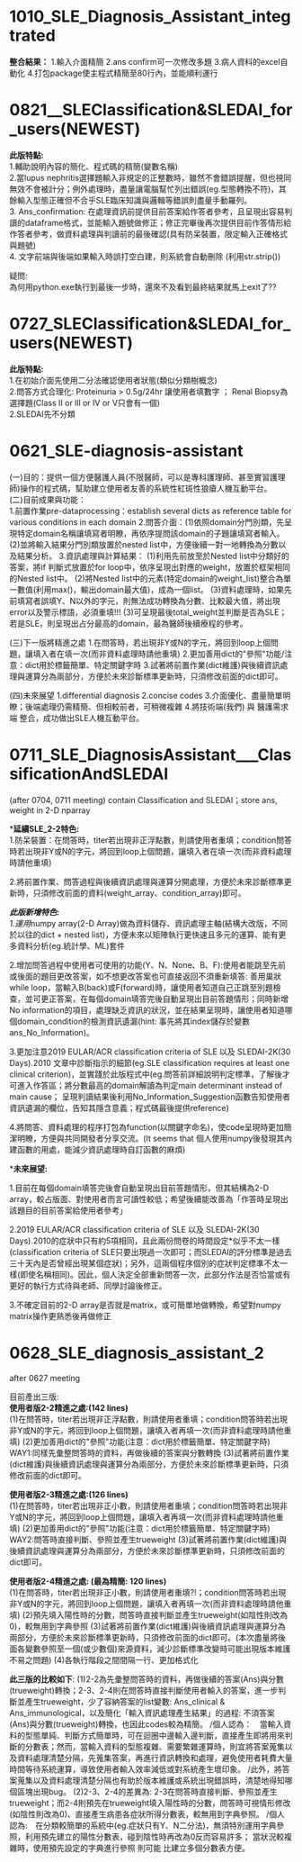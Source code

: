 # 1010_SLE_Diagnosis_Assistant_integtrated
**整合結果：**
1.輸入介面精簡
2.ans confirm可一次修改多題
3.病人資料的excel自動化
4.打包package使主程式精簡至80行內，並能順利運行

# 0821__SLEClassification&SLEDAI_for_users(NEWEST)
**此版特點:**\
1.輔助說明內容的簡化、程式碼的精簡(變數名稱)\
2.當lupus nephritis選擇題輸入非規定的正整數時，雖然不會錯誤提醒，但也視同無效不會被計分；例外處理時，盡量讓電腦幫忙列出錯誤(eg.型態轉換不符)，其餘輸入型態正確但不合乎SLE臨床知識與邏輯等錯誤則盡量手動羅列。\
3. Ans_confirmation: 在處理資訊前提供目前答案給作答者參考，且呈現出容易判讀的dataframe格式，並能輸入題號做修正；修正完畢後再次提供目前作答情形給作答者參考，做資料處理與判讀前的最後確認(具有防呆裝置，限定輸入正確格式與題號)\
4. 文字前端與後端如果輸入時誤打空白建，則系統會自動刪除 (利用str.strip())

疑問:\
為何用python.exe執行到最後一步時，還來不及看到最終結果就馬上exit了??

# 0727_SLEClassification&SLEDAI_for_users(NEWEST)
**此版特點:**\
1.在初始介面先使用二分法確認使用者狀態(類似分類樹概念)\
2.問答方式合理化: Proteinuria > 0.5g/24hr 讓使用者填數字 ； Renal Biopsy為選擇題(Class II or lll or IV or V只會有一個)\
2.SLEDAI先不分類
# 0621_SLE-diagnosis-assistant
(一)目的：提供一個方便醫護人員(不限醫師，可以是專科護理師、甚至實習護理師)操作的程式碼，幫助建立使用者友善的系統性紅斑性狼瘡人機互動平台。\
(二)目前成果與功能：\
  1.前置作業pre-dataprocessing：establish several dicts as reference table for various conditions in each domain
  2.問答介面：(1)依照domain分門別類，先呈現特定domain名稱讓填寫者明瞭，再依序提問該domain的子題讓填寫者輸入。
             (2)並將輸入結果分門別類放置於nested list中，方便後續一對一地轉換為分數以及結果分析。
  3.資訊處理與計算結果：
    (1)利用先前放至於Nested list中分類好的答案，將if 判斷式放置於for loop中，依序呈現出對應的weight，放置於框架相同的Nested list中。
    (2)將Nested list中的元素(特定domain的weight_list)整合為單一數值(利用max()，輸出domain最大值)，成為一個list。
    (3)資料處理時，如果先前填寫者誤填Y、N以外的字元，則無法成功轉換為分數、比較最大值，將出現error以及警示標語，必須重填!!!
    (3)可呈現最後total_weight並判斷是否為SLE；若是SLE，則呈現出占分最高的domain，最為醫師後續療程的參考。
    
(三)下一版將精進之處
  1.在問答時，若出現非Y或N的字元，將回到loop上個問題，讓填入者在填一次(而非資料處理時請他重填)
  2.更加善用dict的"參照"功能/注意：dict用於標籤簡單、特定關鍵字時
  3.試著將前置作業(dict維護)與後續資訊處理與運算分為兩部分，方便於未來診斷標準更新時，只須修改前面的dict即可。
  
(四)未來展望
  1.differential diagnosis
  2.concise codes
  3.介面優化、盡量簡單明瞭；後端處理仍需精簡、但相較前者，可稍微複雜
  4.將技術端(我們) 與 醫護需求端 整合，成功做出SLE人機互動平台。
  
# 0711_SLE_DiagnosisAssistant___ClassificationAndSLEDAI
(after 0704, 0711 meeting) contain Classification and SLEDAI；store ans, weight in 2-D nparray

***延續SLE_2-2特色:** \
1.防呆裝置：在問答時，titer若出現非正浮點數，則請使用者重填；condition問答時若出現非Y或N的字元，將回到loop上個問題，讓填入者在填一次(而非資料處理時請他重填)

2.將前置作業、問答過程與後續資訊處理與運算分開處理，方便於未來診斷標準更新時，只須修改前面的資料(weight_array、condition_array)即可。 

***此版新增特色:** \
1.運用*numpy array(2-D Array)做為資料儲存、資訊處理主軸(結構大改版，不同於以往的dict + nested list)，方便未來以矩陣執行更快速且多元的運算、能有更多資料分析(eg.統計學、ML)套件

2.增加問答過程中使用者可使用的功能(Y、N、None、B、F):使用者能跳至先前或後面的題目更改答案，如不想更改答案也可直接返回不須重新填答: 善用巢狀while loop，當輸入B(back)或F(forward)時，讓使用者知道自己正跳至別題檢查，並可更正答案，在每個domain填答完後自動呈現出目前答題情形；同時新增No information的項目，處理缺乏資訊的狀況，並在結果呈現時，讓使用者知道哪個domain_condition的檢測資訊遺漏(hint: 事先將其index儲存於變數ans_No_Information)。
  
3.更加注意2019 EULAR/ACR classification criteria of SLE 以及 SLEDAI-2K(30 Days).2010 文章中診斷指示的細節(eg.SLE classification requires at least one clinical criterion)，並實踐於此版程式中(eg.問答前詳細說明判定標準，了解後才可進入作答區；將分數最高的domain解讀為判定main determinant instead of main cause；
呈現判讀結果後利用No_Information_Suggestion函數告知使用者資訊遺漏的欄位，告知其隱含意義；程式碼最後提供reference)

4.將問答、資料處理的程序打包為function(以關鍵字命名)，使code呈現時更加簡潔明瞭，方便與共同開發者分享交流。(It seems that 個人使用numpy後發現其內建函數的用處，能減少資訊處理時自訂函數的麻煩)

***未來展望:**

1.目前在每個domain填答完後會自動呈現出目前答題情形，但其結構為2-D array，較占版面、對使用者而言可讀性較低；希望後續能改善為「作答時呈現出該題目的目前答案給使用者參考」

2.2019 EULAR/ACR classification criteria of SLE 以及 SLEDAI-2K(30 Days).2010的症狀中只有約5項相同，且此兩份問卷的時間設定*似乎不太一樣(classification criteria of SLE只要出現過一次即可；而SLEDAI的評分標準是過去三十天內是否曾經出現某個症狀)；另外，這兩個程序個別的症狀判定標準不太一樣(即使名稱相同)。因此，個人決定全部重新問答一次，此部分作法是否恰當或有更好的執行方式待與老師、同學討論後修正。

3.不確定目前的2-D array是否就是matrix，或可簡單地做轉換，希望對numpy matrix操作更熟悉後再做修正  
  
# 0628_SLE_diagnosis_assistant_2
after 0627 meeting

目前產出三版:\
**使用者版2-2精進之處:(142 lines)**\
(1)在問答時，titer若出現非正浮點數，則請使用者重填；condition問答時若出現非Y或N的字元，將回到loop上個問題，讓填入者再填一次(而非資料處理時請他重填) (2)更加善用dict的"參照"功能(注意：dict用於標籤簡單、特定關鍵字時) WAY1:同樣先彙整問答時的資料，再做後續的答案與分數轉換 (3)試著將前置作業(dict維護)與後續資訊處理與運算分為兩部分，方便於未來診斷標準更新時，只須修改前面的dict即可。

**使用者版2-3精進之處:(126 lines)**\
(1)在問答時，titer若出現非正小數，則請使用者重填；condition問答時若出現非Y或N的字元，將回到loop上個問題，讓填入者再填一次(而非資料處理時請他重填) (2)更加善用dict的"參照"功能(注意：dict用於標籤簡單、特定關鍵字時) WAY2:問答時直接判斷、參照並產生trueweight (3)試著將前置作業(dict維護)與後續資訊處理與運算分為兩部分，方便於未來診斷標準更新時，只須修改前面的dict即可。

**使用者版2-4精進之處: (最為精簡: 120 lines)**\
(1)在問答時，titer若出現非正小數，則請使用者重填?!；condition問答時若出現非Y或N的字元，將回到loop上個問題，讓填入者再填一次(而非資料處理時請他重填) (2)預先填入陽性時的分數，問答時直接判斷並產生trueweight(如陰性則改為0)，較無用到字典參照 (3)試著將前置作業(dict維護)與後續資訊處理與運算分為兩部分，方便於未來診斷標準更新時，只須修改前面的dict即可。(本次盡量將後面各變數參照至一個(或少數個)來源資料，減少診斷標準改變時可能出現版本維護不易之問題) (4)各執行階段之間間隔一行、更加格式化

**此三版的比較如下**:
(1)2-2為先彙整問答時的資料，再做後續的答案(Ans)與分數(trueweight)轉換；2-3、2-4則在問答時直接判斷使用者輸入的答案，進一步判斷並產生trueweight，少了容納答案的list變數: Ans_clinical & Ans_immunological，以及簡化「輸入資訊處理產生結果」的過程: 不須答案(Ans)與分數(trueweight)轉換，也因此codes較為精簡。
/個人認為：　當輸入資料的型態單純、判斷方式簡單時，可在迴圈中邊輸入邊判斷，直接產生即將用來判斷的分數表；然而，當輸入資料的型態複雜、需要繁雜運算時，則宜將答案蒐集以及資料處理清楚分隔，先蒐集答案，再進行資訊轉換和處理，避免使用者耗費大量時間等待系統運算，導致使用者輸入效率減低或對系統產生壞印象。
/此外，將答案蒐集以及資料處理清楚分隔也有助於版本維護或系統出現錯誤時，清楚地得知哪個區塊出現bug。
(2)2-3、2-4的差異為: 2-3在問答時直接判斷、參照並產生trueweight；而2-4則預先在trueweight填入陽性時的分數，問答時可視情形修改(如陰性則改為0)、直接產生病患各症狀所得分數表，較無用到字典參照。
/個人認為:　在分類較簡單的系統中(eg.症狀只有Y、N二分法)，無須特別運用字典參照，利用預先建立的陽性分數表，碰到陰性時再改為0反而容易許多； 當狀況較複雜時，使用預先設定的字典進行參照 則可能 比建立多個分數表方便。
